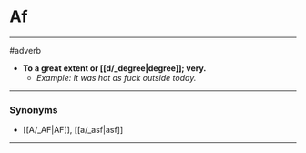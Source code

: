 # Af
---
#adverb
- **To a great extent or [[d/_degree|degree]]; very.**
	- _Example: It was hot as fuck outside today._
---
### Synonyms
- [[A/_AF|AF]], [[a/_asf|asf]]
---
